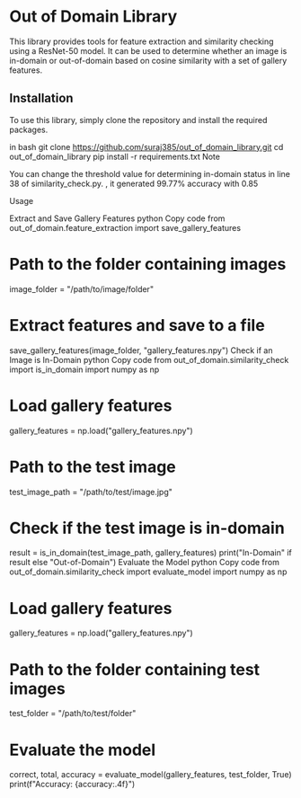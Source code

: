 # Out of Domain LibraryThis library provides tools for feature extraction and similarity checking using a ResNet-50 model. It can be used to determine whether an image is in-domain or out-of-domain based on cosine similarity with a set of gallery features.## InstallationTo use this library, simply clone the repository and install the required packages. in bashgit clone https://github.com/suraj385/out_of_domain_library.gitcd out_of_domain_librarypip install -r requirements.txtNoteYou can change the threshold value for determining in-domain status in line 38 of similarity_check.py. , it generated 99.77% accuracy with 0.85UsageExtract and Save Gallery FeaturespythonCopy codefrom out_of_domain.feature_extraction import save_gallery_features# Path to the folder containing imagesimage_folder = "/path/to/image/folder"# Extract features and save to a filesave_gallery_features(image_folder, "gallery_features.npy")Check if an Image is In-DomainpythonCopy codefrom out_of_domain.similarity_check import is_in_domainimport numpy as np# Load gallery featuresgallery_features = np.load("gallery_features.npy")# Path to the test imagetest_image_path = "/path/to/test/image.jpg"# Check if the test image is in-domainresult = is_in_domain(test_image_path, gallery_features)print("In-Domain" if result else "Out-of-Domain")Evaluate the ModelpythonCopy codefrom out_of_domain.similarity_check import evaluate_modelimport numpy as np# Load gallery featuresgallery_features = np.load("gallery_features.npy")# Path to the folder containing test imagestest_folder = "/path/to/test/folder"# Evaluate the modelcorrect, total, accuracy = evaluate_model(gallery_features, test_folder, True)print(f"Accuracy: {accuracy:.4f}")
